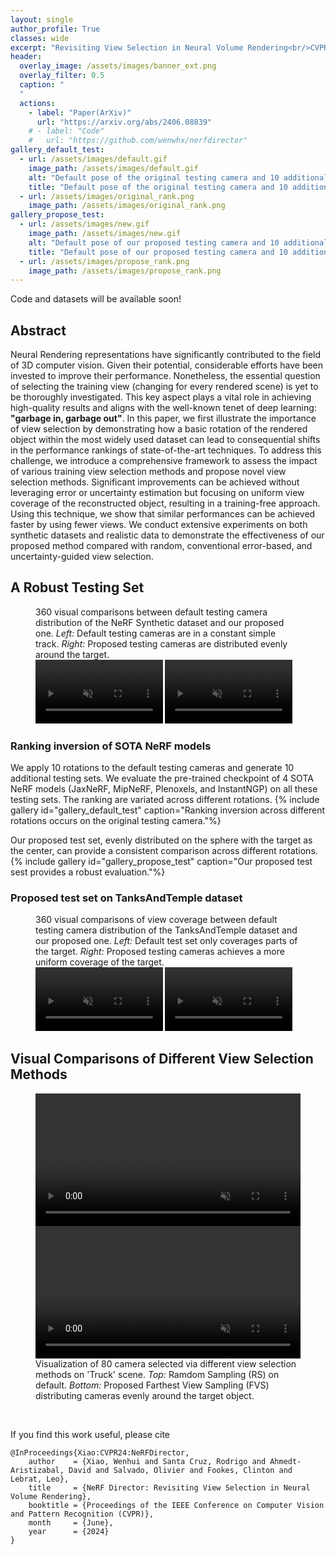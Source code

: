 ```yaml
---
layout: single
author_profile: True
classes: wide
excerpt: "Revisiting View Selection in Neural Volume Rendering<br/>CVPR 2024"
header:
  overlay_image: /assets/images/banner_ext.png
  overlay_filter: 0.5
  caption: "
  "
  actions:
    - label: "Paper(ArXiv)"
      url: "https://arxiv.org/abs/2406.08839"
    # - label: "Code"
    #   url: "https://github.com/wenwhx/nerfdirector"
gallery_default_test:
  - url: /assets/images/default.gif
    image_path: /assets/images/default.gif
    alt: "Default pose of the original testing camera and 10 additional rotated versions"
    title: "Default pose of the original testing camera and 10 additional rotated versions"
  - url: /assets/images/original_rank.png
    image_path: /assets/images/original_rank.png
gallery_propose_test:
  - url: /assets/images/new.gif
    image_path: /assets/images/new.gif
    alt: "Default pose of our proposed testing camera and 10 additional rotated versions"
    title: "Default pose of our proposed testing camera and 10 additional rotated versions"
  - url: /assets/images/propose_rank.png
    image_path: /assets/images/propose_rank.png
---
```


Code and datasets will be available soon!

## Abstract

Neural Rendering representations have significantly contributed to the field of 3D computer vision. Given their potential, considerable efforts have been invested to improve their performance. Nonetheless, the essential question of selecting the training view (changing for every rendered scene) is yet to be thoroughly investigated. This key aspect plays a vital role in achieving high-quality results and aligns with the well-known tenet of deep learning: **"garbage in, garbage out"**. In this paper, we first illustrate the importance of view selection by demonstrating how a basic rotation of the rendered object within the most widely used dataset can lead to consequential shifts in the performance rankings of state-of-the-art techniques. To address this challenge, we introduce a comprehensive framework to assess the impact of various training view selection methods and propose novel view selection methods. Significant improvements can be achieved without leveraging error or uncertainty estimation but focusing on uniform view coverage of the reconstructed object, resulting in a training-free approach. Using this technique, we show that similar performances can be achieved faster by using fewer views. We conduct extensive experiments on both synthetic datasets and realistic data to demonstrate the effectiveness of our proposed method compared with random, conventional error-based, and uncertainty-guided view selection.

## A Robust Testing Set

<figure>
  <figcaption>360 visual comparisons between default testing camera distribution of the NeRF Synthetic dataset and our proposed one. <em>Left:</em> Default testing cameras are in a constant simple track. <em>Right:</em> Proposed testing cameras are distributed evenly around the target.</figcaption>
  <div>
  <video id="blender" width="48%" autoplay loop muted controls>
    <source src="/nerfdirector/assets/images/out_classic.mp4" type="video/mp4">
  </video>

  <video id="blender" width="48%" autoplay loop muted controls>
    <source src="/nerfdirector/assets/images/out_new.mp4" type="video/mp4">
  </video>
  </div>
</figure>

### Ranking inversion of SOTA NeRF models
We apply 10 rotations to the default testing cameras and generate 10 additional testing sets. We evaluate the pre-trained checkpoint of 4 SOTA NeRF models (JaxNeRF, MipNeRF, Plenoxels, and InstantNGP) on all these testing sets. The ranking are variated across different rotations.
{% include gallery id="gallery_default_test" caption="Ranking inversion across different rotations occurs on the original testing camera."%}

Our proposed test set, evenly distributed on the sphere with the target as the center, can provide a consistent comparison across different rotations.
{% include gallery id="gallery_propose_test" caption="Our proposed test sest provides a robust evaluation."%}

### Proposed test set on TanksAndTemple dataset
<figure>
  <figcaption>360 visual comparisons of view coverage between default testing camera distribution of the TanksAndTemple dataset and our proposed one. <em>Left:</em> Default test set only coverages parts of the target. <em>Right:</em> Proposed testing cameras achieves a more uniform coverage of the target.</figcaption>
  <div>
  <video id="tnt" width="48%" autoplay loop muted controls>
    <source src="/nerfdirector/assets/images/m60_test.webm" type="video/webm">
  </video>

  <video id="tnt" width="48%" autoplay loop muted controls>
    <source src="/nerfdirector/assets/images/m60_ours.webm" type="video/webm">
  </video>
  </div>
</figure>

## Visual Comparisons of Different View Selection Methods

<figure>
  <div>
  <video id="v0" width="100%" autoplay loop muted controls>
    <source src="/nerfdirector/assets/images/truck_old.webm" type="video/webm">
  </video>

  <video id="v1" width="100%" autoplay loop muted controls>
    <source src="/nerfdirector/assets/images/truck_new.webm" type="video/webm">
  </video>
  </div>
  <figcaption>Visualization of 80 camera selected via different view selection methods on 'Truck' scene. <em>Top:</em> Ramdom Sampling (RS) on default. <em>Bottom:</em> Proposed Farthest View Sampling (FVS) distributing cameras evenly around the target object.</figcaption>
</figure>

<canvas id="test" width="400" height="400"></canvas>

<br/>

If you find this work useful, please cite
```
@InProceedings{Xiao:CVPR24:NeRFDirector,
    author    = {Xiao, Wenhui and Santa Cruz, Rodrigo and Ahmedt-Aristizabal, David and Salvado, Olivier and Fookes, Clinton and Lebrat, Leo},
    title     = {NeRF Director: Revisiting View Selection in Neural Volume Rendering},
    booktitle = {Proceedings of the IEEE Conference on Computer Vision and Pattern Recognition (CVPR)},
    month     = {June},
    year      = {2024}
}
```

